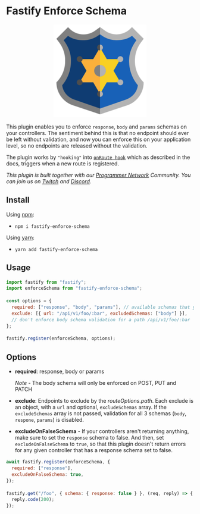 # Fastify Enforce Schema

<p align="center">
  <img width="250" src="./assets/images/badge.png">
</p>

This plugin enables you to enforce `response`, `body` and `params` schemas on your controllers. The sentiment behind this is that no endpoint should ever be left without validation, and now you can enforce this on your application level, so no endpoints are released without the validation.

The plugin works by `"hooking"` into [`onRoute hook`](https://www.fastify.io/docs/latest/Reference/Hooks/#onroute) which as described in the docs, triggers when a new route is registered.

_This plugin is built together with our [Programmer Network](https://programmer.network/) Community. You can join us on [Twitch](https://twitch.tv/programmer_network) and [Discord](https://discord.gg/ysnpXnY7ba)._

## Install

Using [npm](https://nodejs.org/en/):

- `npm i fastify-enforce-schema`

Using [yarn](https://yarnpkg.com/):

- `yarn add fastify-enforce-schema`

## Usage

```js
import fastify from "fastify";
import enforceSchema from "fastify-enforce-schema";

const options = {
  required: ["response", "body", "params"], // available schemas that you'd want to enforce
  exclude: [{ url: "/api/v1/foo/:bar", excludedSchemas: ["body"] }],
  // don't enforce body schema validation for a path /api/v1/foo/:bar
};

fastify.register(enforceSchema, options);
```

## Options

- **required**: response, body or params

  _Note_ - The body schema will only be enforced on POST, PUT and PATCH

- **exclude**: Endpoints to exclude by the _routeOptions.path_. Each exclude is an object, with a `url` and optional, `excludeSchemas` array. If the `excludeSchemas` array is not passed, validation for all 3 schemas (`body`, `respone`, `params`) is disabled.

- **excludeOnFalseSchema** - If your controllers aren't returning anything, make sure to set the `response` schema to false. And then, set `excludeOnFalseSchema` to `true`, so that this plugin doesn't return errors for any given controller that has a response schema set to false.

```js
await fastify.register(enforceSchema, {
  required: ["response"],
  excludeOnFalseSchema: true,
});

fastify.get("/foo", { schema: { response: false } }, (req, reply) => {
  reply.code(200);
});
```
